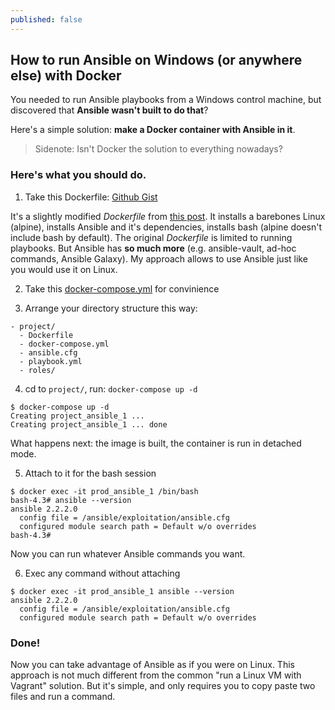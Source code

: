 ```yaml
---
published: false
---
```

## How to run Ansible on Windows (or anywhere else) with Docker

You needed to run Ansible playbooks from a Windows control machine, but discovered that **Ansible wasn't built to do that**?

Here's a simple solution: **make a Docker container with Ansible in it**.

> Sidenote: Isn't Docker the solution to everything nowadays?

### Here's what you should do.
1. Take this Dockerfile: [Github Gist](https://gist.github.com/Euphe/5cabd9ceb211d97230e9a8bf757dc47b)

It's a slightly modified _Dockerfile_ from [this post](https://medium.com/@tech_phil/running-ansible-inside-docker-550d3bb2bdff).
It installs a barebones Linux (alpine), installs Ansible and it's dependencies, installs bash (alpine doesn't include bash by default).
The original _Dockerfile_ is limited to running playbooks. But Ansible has **so much more** (e.g. ansible-vault, ad-hoc commands, Ansible Galaxy). 
My approach allows to use Ansible just like you would use it on Linux.

2. Take this [docker-compose.yml](https://gist.github.com/Euphe/51f9011b4dd1fef304493728e47c5753) for convinience

3. Arrange your directory structure this way:
```
- project/
  - Dockerfile
  - docker-compose.yml
  - ansible.cfg
  - playbook.yml
  - roles/
```

4. cd to `project/`, run: `docker-compose up -d`
```
$ docker-compose up -d
Creating project_ansible_1 ...
Creating project_ansible_1 ... done
```
What happens next: the image is built, the container is run in detached mode.

5. Attach to it for the bash session
```
$ docker exec -it prod_ansible_1 /bin/bash
bash-4.3# ansible --version
ansible 2.2.2.0
  config file = /ansible/exploitation/ansible.cfg
  configured module search path = Default w/o overrides
bash-4.3#
```
Now you can run whatever Ansible commands you want.

6. Exec any command without attaching
```
$ docker exec -it prod_ansible_1 ansible --version
ansible 2.2.2.0
  config file = /ansible/exploitation/ansible.cfg
  configured module search path = Default w/o overrides
```

### Done!

Now you can take advantage of Ansible as if you were on Linux.
This approach is not much different from the common "run a Linux VM with Vagrant" solution.
But it's simple, and only requires you to copy paste two files and run a command. 


